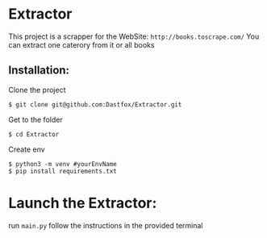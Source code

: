 # Extractor

This project is a scrapper for the WebSite: `http://books.toscrape.com/`
You can extract one caterory from it or all books

## Installation:

Clone the project

```shell
$ git clone git@github.com:Dastfox/Extractor.git
```

Get to the folder

```shell
$ cd Extractor
```

Create env

```shell
$ python3 -m venv #yourEnvName
$ pip install requirements.txt
```

# Launch the Extractor:

run `main.py` follow the instructions in the provided terminal
